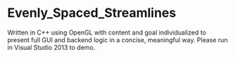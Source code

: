 # Evenly_Spaced_Streamlines
Written in C++ using OpenGL with content and goal individualized to present full GUI and backend logic in a concise, meaningful way. Please run in Visual Studio 2013 to demo.
